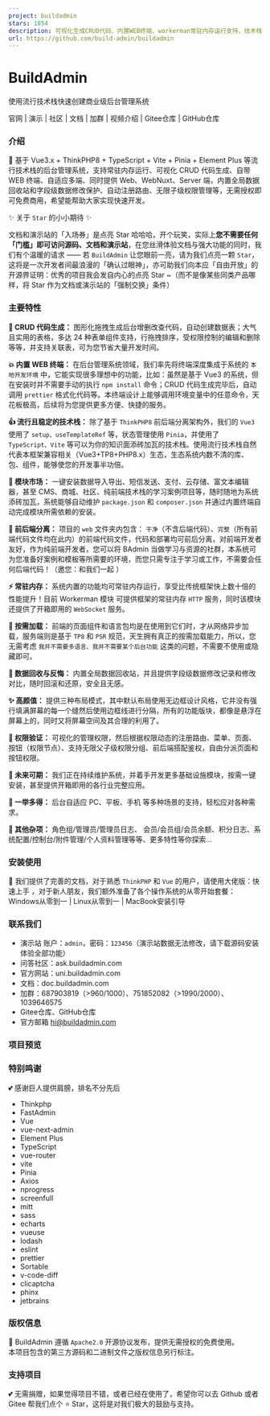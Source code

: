 ```yaml
---
project: buildadmin
stars: 1854
description: 可视化生成CRUD代码、内置WEB终端、workerman常驻内存运行支持，技术栈为Vue3.x(setup)+ThinkPHP8+TypeScript+Vite+Pinia+Element Plus，自适应多端，同时提供Web和Server端、自动注册路由、无限级菜单权限节点、全局数据回收站、字段级修改保护等等，是集颜值、实用、敏捷于一身的管理系统。
url: https://github.com/build-admin/buildadmin
---
```


  

BuildAdmin
==========

使用流行技术栈快速创建商业级后台管理系统

官网 | 演示 | 社区 | 文档 | 加群 | 视频介绍 | Gitee仓库 | GitHub仓库

  

  

  

### 介绍

🌈 基于 Vue3.x + ThinkPHP8 + TypeScript + Vite + Pinia + Element Plus 等流行技术栈的后台管理系统，支持常驻内存运行、可视化 CRUD 代码生成、自带 WEB 终端、自适应多端、同时提供 Web、WebNuxt、Server 端，内置全局数据回收站和字段级数据修改保护、自动注册路由、无限子级权限管理等，无需授权即可免费商用，希望能帮助大家实现快速开发。

✨ 关于 `Star` 的小小期待 ✨

文档和演示站的「入场券」是点亮 Star 哈哈哈，开个玩笑，实际上**您不需要任何「门槛」即可访问源码、文档和演示站**，在您丝滑体验文档与强大功能的同时，我们有个温暖的请求 —— 若 `BuildAdmin` 让您眼前一亮，请为我们点亮一颗 `Star`，这将是一次开发者间最浪漫的「确认过眼神」，亦可助我们向本应「自由开放」的开源界证明：优秀的项目我会发自内心的点亮 Star ~（而不是像某些同类产品哪样，将 Star 作为文档或演示站的「强制交换」条件）

### 主要特性

**🚀 CRUD 代码生成：** 图形化拖拽生成后台增删改查代码，自动创建数据表；大气且实用的表格，多达 24 种表单组件支持，行拖拽排序，受权限控制的编辑和删除等等，并支持关联表，可为您节省大量开发时间。

**💥 内置 WEB 终端：** 在后台管理系统领域，我们率先将终端深度集成于系统的 `本地开发环境` 中，它能实现很多理想中的功能，比如：虽然是基于 Vue3 的系统，但在安装时并不需要手动的执行 `npm install` 命令；CRUD 代码生成完毕后，自动调用 `prettier` 格式化代码等。本终端设计上能够调用环境变量中的任意命令，天花板极高，后续将为您提供更多方便、快捷的服务。

**👍 流行且稳定的技术栈：** 除了基于 `ThinkPHP8` 前后端分离架构外，我们的 `Vue3` 使用了 `setup、useTemplateRef` 等，状态管理使用 `Pinia`，并使用了 `TypeScript、Vite` 等可以为你的知识面添砖加瓦的技术栈。使用流行技术栈自然代表本框架兼容相关（Vue3+TP8+PHP8.x）生态，生态系统内数不清的库、包、组件，能够使您的开发事半功倍。

**🎨 模块市场：** 一键安装数据导入导出、短信发送、支付、云存储、富文本编辑器，甚至 CMS、商城、社区、纯前端技术栈的学习案例项目等，随时随地为系统添砖加瓦，系统能够自动维护 `package.json` 和 `composer.json` 并通过内置终端自动完成模块所需依赖的安装。

**🔀 前后端分离：** 项目的 `web` 文件夹内包含： `干净`（不含后端代码）、`完整`（所有前端代码文件均在此内）的前端代码文件，代码和部署均可前后分离，对前端开发者友好，作为纯前端开发者，您可以将 BAdmin 当做学习与资源的社群，本系统可为您准备好案例和模板等所需要的环境，而您只需专注于学习或工作，不需要会任何后端代码！（邀您：和我们一起 ）

**⚡️ 常驻内存：** 系统内置的功能均可常驻内存运行，享受比传统框架快上数十倍的性能提升！目前 Workerman 模块 可提供框架的常驻内存 `HTTP` 服务，同时该模块还提供了开箱即用的 `WebSocket` 服务。

**🚚 按需加载：** 前端的页面组件和语言包均是在使用到它们时，才从网络异步加载，服务端则是基于 `TP8` 和 `PSR` 规范，天生拥有真正的按需加载能力，所以，您无需考虑 `我并不需要多语言、我并不需要某个后台功能` 这类的问题，不需要不使用或隐藏即可。

**🌴 数据回收与反悔：** 内置全局数据回收站，并且提供字段级数据修改记录和修改对比，随时回滚和还原，安全且无感。

**✨ 高颜值：** 提供三种布局模式，其中默认布局使用无边框设计风格，它并没有强行填满屏幕的每一个缝然后使用边框线进行分隔，所有的功能版块，都像是悬浮在屏幕上的，同时又将屏幕空间及其合理的利用了。

**🔐 权限验证：** 可视化的管理权限，然后根据权限动态的注册路由、菜单、页面、按钮（权限节点）、支持无限父子级权限分组、前后端搭配鉴权，自由分派页面和按钮权限。

**📝 未来可期：** 我们正在持续维护系统，并着手开发更多基础设施模块，按需一键安装，甚至提供开箱即用的各行业完整应用。

**🧱 一举多得：** 后台自适应 PC、平板、手机 等多种场景的支持，轻松应对各种需求。

**💖 其他杂项：** 角色组/管理员/管理员日志、 会员/会员组/会员余额、积分日志、系统配置/控制台/附件管理/个人资料管理等等、更多特性等你探索...

### 安装使用

💫 我们提供了完善的文档，对于熟悉 `ThinkPHP` 和 `Vue` 的用户，请使用大佬版：快速上手 ，对于新人朋友，我们额外准备了各个操作系统的从零开始套餐：Windows从零到一 | Linux从零到一 | MacBook安装引导

### 联系我们

-   演示站 账户：`admin`，密码：`123456`（演示站数据无法修改，请下载源码安装体验全部功能）
-   问答社区：ask.buildadmin.com
-   官方网站：uni.buildadmin.com
-   文档：doc.buildadmin.com
-   加群：687903819（>960/1000）、751852082（>1990/2000）、1039646575
-   Gitee仓库、GitHub仓库
-   官方邮箱 hi@buildadmin.com

### 项目预览

### 特别鸣谢

💕 感谢巨人提供肩膀，排名不分先后

-   Thinkphp
-   FastAdmin
-   Vue
-   vue-next-admin
-   Element Plus
-   TypeScript
-   vue-router
-   vite
-   Pinia
-   Axios
-   nprogress
-   screenfull
-   mitt
-   sass
-   echarts
-   vueuse
-   lodash
-   eslint
-   prettier
-   Sortable
-   v-code-diff
-   clicaptcha
-   phinx
-   jetbrains

### 版权信息

🔐 BuildAdmin 遵循 `Apache2.0` 开源协议发布，提供无需授权的免费使用。  
本项目包含的第三方源码和二进制文件之版权信息另行标注。

### 支持项目

💕 无需捐赠，如果觉得项目不错，或者已经在使用了，希望你可以去 Github 或者 Gitee 帮我们点个 ⭐ Star，这将是对我们极大的鼓励与支持。
